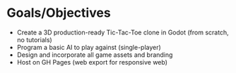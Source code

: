 # Goals/Objectives
- Create a 3D production-ready Tic-Tac-Toe clone in Godot (from scratch, no tutorials)
- Program a basic AI to play against (single-player)
- Design and incorporate all game assets and branding
- Host on GH Pages (web export for responsive web)

  
